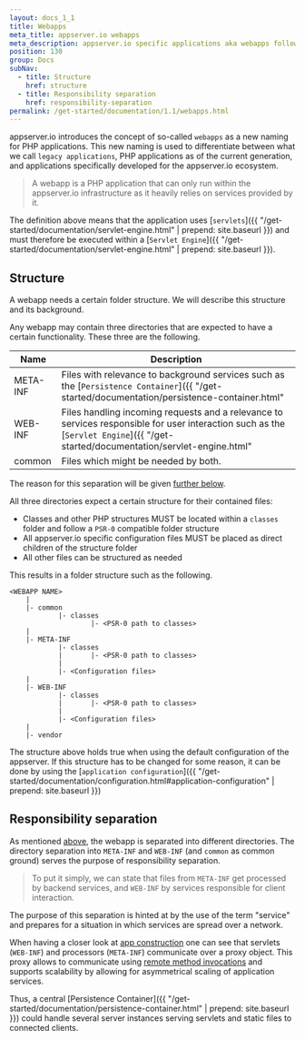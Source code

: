 ```yaml
---
layout: docs_1_1
title: Webapps
meta_title: appserver.io webapps
meta_description: appserver.io specific applications aka webapps follow certain app principles, find out which
position: 130
group: Docs
subNav:
  - title: Structure
    href: structure
  - title: Responsibility separation
    href: responsibility-separation
permalink: /get-started/documentation/1.1/webapps.html
---
```


appserver.io introduces the concept of so-called `webapps` as a new naming for PHP applications.
This new naming is used to differentiate between what we call `legacy applications`, PHP applications as of the current generation, and applications specifically developed for the appserver.io ecosystem.

> A webapp is a PHP application that can only run within the appserver.io infrastructure as it heavily relies on services provided by it.

The definition above means that the application uses [`servlets`]({{ "/get-started/documentation/servlet-engine.html" | prepend: site.baseurl }}) and must therefore be executed within a [`Servlet Engine`]({{ "/get-started/documentation/servlet-engine.html" | prepend: site.baseurl }}).

## Structure

A webapp needs a certain folder structure. We will describe this structure and its background.

Any webapp may contain three directories that are expected to have a certain functionality. These three are the following.

| Name          |  Description                                                                                         |
| --------------| -----------------------------------------------------------------------------------------------------|
| META-INF      | Files with relevance to background services such as the [`Persistence Container`]({{ "/get-started/documentation/persistence-container.html" | prepend: site.baseurl }}).   |
| WEB-INF       | Files handling incoming requests and a relevance to services responsible for user interaction such as the [`Servlet Engine`]({{ "/get-started/documentation/servlet-engine.html" | prepend: site.baseurl }}).  |
| common        | Files which might be needed by both. |

The reason for this separation will be given [further below](#responsibility-separation).

All three directories expect a certain structure for their contained files:

* Classes and other PHP structures MUST be located within a `classes` folder and follow a `PSR-0` compatible folder structure
* All appserver.io specific configuration files MUST be placed as direct children of the structure folder
* All other files can be structured as needed

This results in a folder structure such as the following.

```
<WEBAPP NAME>
    |
    |- common
            |- classes
                    |- <PSR-0 path to classes>
    |
    |- META-INF
            |- classes
            |       |- <PSR-0 path to classes>
            |
            |- <Configuration files>
    |
    |- WEB-INF
            |- classes
            |       |- <PSR-0 path to classes>
            |
            |- <Configuration files>
    |
    |- vendor
```

The structure above holds true when using the default configuration of the appserver.
If this structure has to be changed for some reason, it can be done by using the [`application configuration`]({{ "/get-started/documentation/configuration.html#application-configuration" | prepend: site.baseurl }})

## Responsibility separation

As mentioned [above](#structure), the webapp is separated into different directories. The directory separation into `META-INF` and `WEB-INF` (and `common` as common ground) serves the purpose of responsibility separation.

> To put it simply, we can state that files from `META-INF` get processed by backend services, and `WEB-INF` by services responsible for client interaction.

The purpose of this separation is hinted at by the use of the term "service" and prepares for a situation in which services are spread over a network.

When having a closer look at [app construction](https://github.com/appserver-io-apps/example) one can see that servlets (`WEB-INF`) and processors (`META-INF`) communicate over a proxy object.
This proxy allows to communicate using [remote method invocations](http://en.wikipedia.org/wiki/Java_remote_method_invocation) and supports scalability by allowing for asymmetrical scaling of application services.

Thus, a central [Persistence Container]({{ "/get-started/documentation/persistence-container.html" | prepend: site.baseurl }}) could handle several server instances serving servlets and static files to connected clients.
